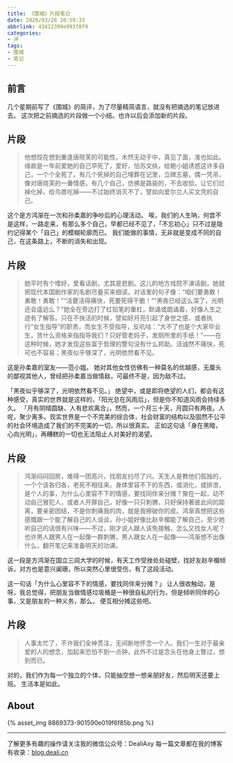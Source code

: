 ```yaml
---
title: 《围城》片段笔记
date: 2020/03/28 20:59:33
abbrlink: 43412399e993f8f9
categories:
- 评
tags:
- 围城
- 笔记
---
```

## 前言
几个星期前写了《围城》的简评，为了尽量精简语言，就没有把摘选的笔记放进去。
这次把之前摘选的片段做一个小结。也许以后会添加新的片段。

## 片段
>他想现在想到重逢唐晓芙的可能性，木然无动于中，真见了面，准也如此。缘故是一年前爱她的自己早死了，爱好，怕苏文纨，给鲍小姐诱惑这许多自己，一个个全死了。有几个死掉的自己埋葬在记里，立碑志墓，偶一凭吊，像对唐晓芙的一番情感，有几个自己，仿佛是路毙的，不去收拾，让它们烂掉化掉，给鸟兽吃掉——不过始终消灭不了，譬如向爱尔兰人买文凭的自己。

这个是方鸿渐在一次和孙柔嘉的争吵后的心理活动。
唉，我们的人生呐，何尝不是这样，一路走来，有那么多个自己，早都已经不见了，「不忘初心」只不过是隐约记得某个「自己」的模糊轮廓而已。
我们能做的事情，无非就是变成不同的自己，在这条路上，不断的消失和出现。


## 片段
>她平时有个嗜好，爱看话剧，尤其是悲剧。这儿的地方戏院不演话剧，她就把现代本国剧作家的名剧尽量买来细读。对话里的句子像：“咱们要勇敢！勇敢！勇敢！”“活要活得痛快，死要死得干脆！”“黑夜已经这么深了，光明还会遥远么？”她全在旁边打了红铅笔的重杠，默诵或朗诵着，好像人生之迹有了解答。只在不快活的时候，譬如好月亮引起了身世之感，或者执行“女生指导”的职责，而女生不受指导，反叽咕：“大不了也是个大家毕业生，赁什么资格来指指导我们？只好管老妈子，发厕所里的手纸！”——在这种时候，她才发现这些富于哲理的警句没有什么邦助。活诚然不痛快，死可也不容易；黑夜似乎够深了，光明依然看不见。

这是孙柔嘉的室友——范小姐。
她对其他女性仿佛有一种莫名的优越感，无厘头的鄙视其他人，曾经把孙柔嘉当做情敌，可最终不是，因为敌不过。

「黑夜似乎够深了，光明依然看不见。」
绝望中，或是即将绝望的人们，都会有这种感受，真实的世界就是这样的，「阳光总在风雨后」，但是你不知道风雨会持续多久。
「月有阴晴圆缺，人有悲欢离合」，然而，一个月三十天，月圆只有两夜。人呢，聚少离多。现实世界是一个不完美的综合体，社会财富的结构以及固然不公平的社会环境造成了我们的不完美的一切，所以很真实。
正如这句话「身在黑暗，心向光明」，再糟糕的一切也无法阻止人对美好的渴望。


## 片段
>鸿渐闷闷回房，难得一团高兴，找朋友扫尽了兴。天生人是教他们孤独的，一个个该各归各，老死不相往来。身体里容不下的东西，或消化，或排泄，是个人的事，为什么心里容不下的情感，要找同伴来分摊？聚在一起，动不动自己冒犯人，或者人开罪自己，好像一只只刺猬，只好保持著彼此间的距离，要亲密团结，不是你刺痛我的肉，就是我擦破你的皮。鸿渐真想把这些感慨跟一个能了解自己的人谈谈，孙小姐好像比赵辛楣能了解自己，至少她听自己的话很有兴味——不过，刚才说人跟人该免接触，怎么又找女人呢？也许男人跟男人在一起像一群刺猬，男人跟女人在一起像——鸿渐想不出像什么，翻开笔记来准备明天的功课。

这一段是方鸿渐在国立三闾大学的时候，有天工作受挫处处碰壁，找好友赵辛楣倾诉，对方也是意兴阑珊，所以突然心里很受伤，有了这段活动。

这一句话「为什么心里容不下的情感，要找同伴来分摊？」
让人很收触动，是呀，我总觉得，把朋友当做情感垃圾桶是一种很自私的行为，但是倾听同伴的心事，又是朋友的一种义务，那么， 便互相分摊这些吧。


## 片段
>人事太忙了，不许我们全神贯注，无间断地怀念一个人。我们一生对于最亲爱的人的想念，加起来恐怕不到一点钟，此外不过是念头在他身上瞥过，想到而已。

对的，我们作为每一个独立的个体，只能抽空想一想亲朋好友，然后明天还要上班。
生活本是如此。


## About
{% asset_img 8869373-901590e019f6f85b.png %}

---------------
了解更多有趣的操作请关注我的微信公众号：DealiAxy
每一篇文章都在我的博客有收录：[blog.deali.cn](http://blog.deali.cn)
